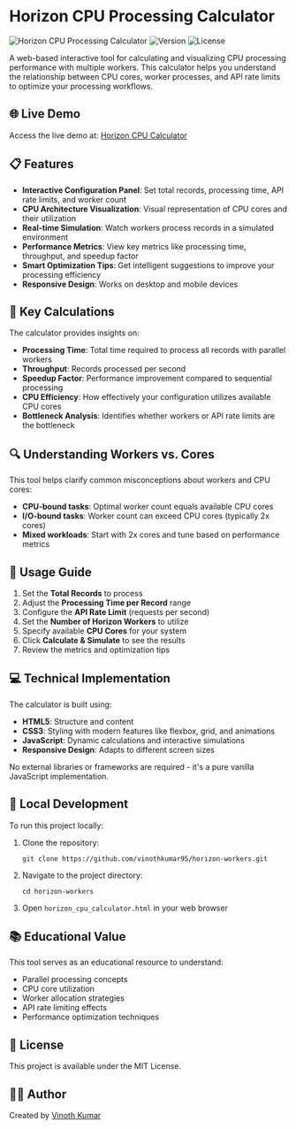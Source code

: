 # Horizon CPU Processing Calculator

![Horizon CPU Processing Calculator](https://img.shields.io/badge/Horizon-CPU%20Calculator-blue)
![Version](https://img.shields.io/badge/version-1.0.0-green)
![License](https://img.shields.io/badge/license-MIT-orange)

A web-based interactive tool for calculating and visualizing CPU processing performance with multiple workers. This calculator helps you understand the relationship between CPU cores, worker processes, and API rate limits to optimize your processing workflows.

## 🌐 Live Demo

Access the live demo at: [Horizon CPU Calculator](https://vinothkumar95.github.io/horizon-workers/horizon_cpu_calculator.html)

## 📋 Features

- **Interactive Configuration Panel**: Set total records, processing time, API rate limits, and worker count
- **CPU Architecture Visualization**: Visual representation of CPU cores and their utilization
- **Real-time Simulation**: Watch workers process records in a simulated environment
- **Performance Metrics**: View key metrics like processing time, throughput, and speedup factor
- **Smart Optimization Tips**: Get intelligent suggestions to improve your processing efficiency
- **Responsive Design**: Works on desktop and mobile devices

## 🧮 Key Calculations

The calculator provides insights on:

- **Processing Time**: Total time required to process all records with parallel workers
- **Throughput**: Records processed per second
- **Speedup Factor**: Performance improvement compared to sequential processing
- **CPU Efficiency**: How effectively your configuration utilizes available CPU cores
- **Bottleneck Analysis**: Identifies whether workers or API rate limits are the bottleneck

## 🔍 Understanding Workers vs. Cores

This tool helps clarify common misconceptions about workers and CPU cores:

- **CPU-bound tasks**: Optimal worker count equals available CPU cores
- **I/O-bound tasks**: Worker count can exceed CPU cores (typically 2x cores)
- **Mixed workloads**: Start with 2x cores and tune based on performance metrics

## 🚀 Usage Guide

1. Set the **Total Records** to process
2. Adjust the **Processing Time per Record** range
3. Configure the **API Rate Limit** (requests per second)
4. Set the **Number of Horizon Workers** to utilize
5. Specify available **CPU Cores** for your system
6. Click **Calculate & Simulate** to see the results
7. Review the metrics and optimization tips

## 💻 Technical Implementation

The calculator is built using:

- **HTML5**: Structure and content
- **CSS3**: Styling with modern features like flexbox, grid, and animations
- **JavaScript**: Dynamic calculations and interactive simulations
- **Responsive Design**: Adapts to different screen sizes

No external libraries or frameworks are required - it's a pure vanilla JavaScript implementation.

## 🔧 Local Development

To run this project locally:

1. Clone the repository:
   ```
   git clone https://github.com/vinothkumar95/horizon-workers.git
   ```

2. Navigate to the project directory:
   ```
   cd horizon-workers
   ```

3. Open `horizon_cpu_calculator.html` in your web browser

## 📚 Educational Value

This tool serves as an educational resource to understand:

- Parallel processing concepts
- CPU core utilization
- Worker allocation strategies
- API rate limiting effects
- Performance optimization techniques

## 📝 License

This project is available under the MIT License.

## 👨‍💻 Author

Created by [Vinoth Kumar](https://github.com/vinothkumar95)
